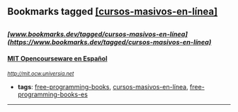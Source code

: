 ## Bookmarks tagged [[cursos-masivos-en-línea]](https://www.bookmarks.dev?q=[cursos-masivos-en-línea])

_<sup><sup>[www.bookmarks.dev/tagged/cursos-masivos-en-línea](https://www.bookmarks.dev/tagged/cursos-masivos-en-línea)</sup></sup>_
---
#### [MIT Opencourseware en Español](http://mit.ocw.universia.net)
_<sup>http://mit.ocw.universia.net</sup>_

* **tags**: [free-programming-books](../tagged/free-programming-books.md), [cursos-masivos-en-línea](../tagged/cursos-masivos-en-línea.md), [free-programming-books-es](../tagged/free-programming-books-es.md)
---
